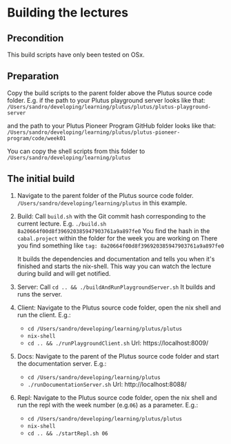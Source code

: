 # Building the lectures

## Precondition
This build scripts have only been tested on OSx.

## Preparation
Copy the build scripts to the parent folder above the Plutus source code folder.
E.g. if the path to your Plutus playground server looks like that: 
`/Users/sandro/developing/learning/plutus/plutus/plutus-playground-server`

and the path to your Plutus Pioneer Program GitHub folder looks like that:
`/Users/sandro/developing/learning/plutus/plutus-pioneer-program/code/week01`

You can copy the shell scripts from this folder to
`/Users/sandro/developing/learning/plutus`

## The initial build
1. Navigate to the parent folder of the Plutus source code folder.
`/Users/sandro/developing/learning/plutus` in this example.

2. Build: Call `build.sh` with the Git commit hash corresponding to the current lecture.
   E.g. `./build.sh 8a20664f00d8f396920385947903761a9a897fe0`
   You find the hash in the `cabal.project` within the folder for the week you are working on
   There you find something like `tag: 8a20664f00d8f396920385947903761a9a897fe0`
   
   It builds the dependencies and documentation and tells you when 
   it's finished and starts the nix-shell. This way you can watch the lecture during build
   and will get notified.

3. Server: Call `cd .. && ./buildAndRunPlaygroundServer.sh`
   It builds and runs the server.

4. Client: Navigate to the Plutus source code folder, open the nix shell and run the client. 
   E.g.:
    * `cd /Users/sandro/developing/learning/plutus/plutus`
    * `nix-shell`
    * `cd .. && ./runPlaygroundClient.sh`
      Url: https://localhost:8009/

5. Docs: Navigate to the parent of the Plutus source code folder and start the documentation server. 
   E.g.:
    * `cd /Users/sandro/developing/learning/plutus`
    * `./runDocumentationServer.sh`
      Url: http://localhost:8088/

6. Repl: Navigate to the Plutus source code folder, open the nix shell 
   and run the repl with the week number (e.g.`06`) as a parameter.
   E.g.:
    * `cd /Users/sandro/developing/learning/plutus/plutus`
    * `nix-shell`
    * `cd .. && ./startRepl.sh 06`
